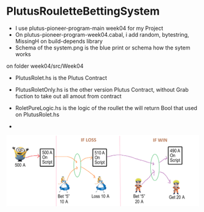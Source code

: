 # PlutusRouletteBettingSystem

- I use plutus-pioneer-program-main week04 for my Project
- On plutus-pioneer-program-week04.cabal, i add random, bytestring, MissingH  on build-depends library
- Schema of the system.png is the blue print or schema how the sytem works
  
  

on folder week04/src/Week04
- PlutusRolet.hs is the Plutus Contract
- PlutusRoletOnly.hs is the other version Plutus Contract, without Grab fuction to take out all amout from contract 
- RoletPureLogic.hs is the logic of the roullet the will return Bool that used on PlutusRolet.hs



-
![alt text](https://github.com/QuertyCube/PlutusRouletteBettingSystem/blob/main/Schema%20of%20the%20system.png?raw=true)
